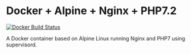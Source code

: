 # Docker + Alpine + Nginx + PHP7.2

[![Docker Build
Status](https://img.shields.io/docker/build/mauroveron/php7-nginx.svg)](https://hub.docker.com/r/mauroveron/php7-nginx/builds/)

A Docker container based on Alpine Linux running Nginx and PHP7 using
supervisord.
